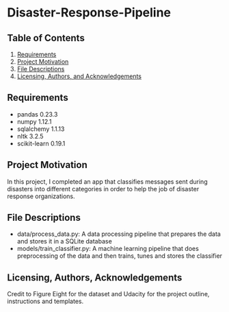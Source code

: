 # Disaster-Response-Pipeline

## Table of Contents
1. [Requirements](#requirements)
2. [Project Motivation](#motivation)
3. [File Descriptions](#files)
4. [Licensing, Authors, and Acknowledgements](#licensing)

## Requirements <a name="requirements"></a>
- pandas 0.23.3
- numpy 1.12.1
- sqlalchemy 1.1.13
- nltk 3.2.5
- scikit-learn 0.19.1

## Project Motivation <a name="motivation"></a>

In this project, I completed an app that classifies messages sent during disasters into different categories in order to help the job of disaster response organizations.

## File Descriptions <a name="files"></a>

- data/process_data.py: A data processing pipeline that prepares the data and stores it in a SQLite database
- models/train_classifier.py: A machine learning pipeline that does preprocessing of the data and then trains, tunes and stores the classifier

## Licensing, Authors, Acknowledgements <a name="licensing"></a>
Credit to Figure Eight for the dataset and Udacity for the project outline, instructions and templates.

